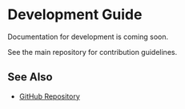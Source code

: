 # Development Guide

Documentation for development is coming soon.

See the main repository for contribution guidelines.

## See Also

- [GitHub Repository](https://github.com/ArubikU/polyloft)
